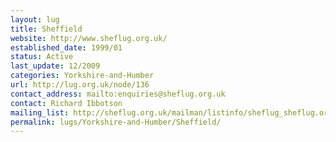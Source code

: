 ```yaml
---
layout: lug
title: Sheffield
website: http://www.sheflug.org.uk/
established_date: 1999/01
status: Active
last_update: 12/2009
categories: Yorkshire-and-Humber
url: http://lug.org.uk/node/136
contact_address: mailto:enquiries@sheflug.org.uk
contact: Richard Ibbotson
mailing_list: http://sheflug.org.uk/mailman/listinfo/sheflug_sheflug.org.uk
permalink: lugs/Yorkshire-and-Humber/Sheffield/
---
```

